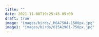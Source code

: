 ```yaml
---
title: ""
date: 2021-11-08T19:25:45-05:00
draft: true
image: "images/birds/_M6A7504-1500px.jpg"
image1: "images/birds/015A2981-750px.jpg"
---
```

